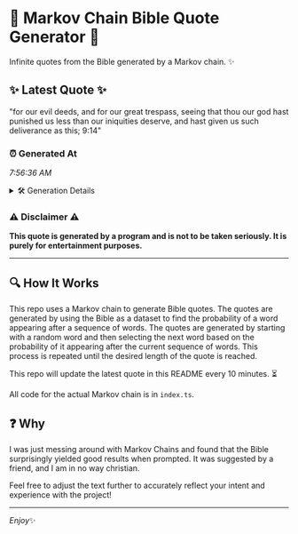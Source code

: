 # 📖 Markov Chain Bible Quote Generator 📖

Infinite quotes from the Bible generated by a Markov chain. ✨

## ✨ Latest Quote ✨
"for our evil deeds, and for our great trespass, seeing that thou our god hast punished us less than our iniquities deserve, and hast given us such deliverance as this; 9:14"

### ⏰ Generated At
*7:56:36 AM*

<details>
    <summary>🛠️ Generation Details</summary>
    <p>
        <strong>🌱 Seed:</strong> for<br>
        <strong>🔄 Iterations:</strong> 30<br>
        <strong>📜 Context History:</strong><br>[ for ]: our<br>[ for, our ]: evil<br>[ for, our, evil ]: deeds,<br>[ for, our, evil, deeds, ]: and<br>[ for, our, evil, deeds,, and ]: for<br>[ for, our, evil, deeds,, and, for ]: our<br>[ our, evil, deeds,, and, for, our ]: great<br>[ evil, deeds,, and, for, our, great ]: trespass,<br>[ deeds,, and, for, our, great, trespass, ]: seeing<br>[ and, for, our, great, trespass,, seeing ]: that<br>[ for, our, great, trespass,, seeing, that ]: thou<br>[ our, great, trespass,, seeing, that, thou ]: our<br>[ great, trespass,, seeing, that, thou, our ]: god<br>[ trespass,, seeing, that, thou, our, god ]: hast<br>[ seeing, that, thou, our, god, hast ]: punished<br>[ that, thou, our, god, hast, punished ]: us<br>[ thou, our, god, hast, punished, us ]: less<br>[ our, god, hast, punished, us, less ]: than<br>[ god, hast, punished, us, less, than ]: our<br>[ hast, punished, us, less, than, our ]: iniquities<br>[ punished, us, less, than, our, iniquities ]: deserve,<br>[ us, less, than, our, iniquities, deserve, ]: and<br>[ less, than, our, iniquities, deserve,, and ]: hast<br>[ than, our, iniquities, deserve,, and, hast ]: given<br>[ our, iniquities, deserve,, and, hast, given ]: us<br>[ iniquities, deserve,, and, hast, given, us ]: such<br>[ deserve,, and, hast, given, us, such ]: deliverance<br>[ and, hast, given, us, such, deliverance ]: as<br>[ hast, given, us, such, deliverance, as ]: this;<br>[ given, us, such, deliverance, as, this; ]: 9:14<br>
    </p>
</details>

### ⚠️ Disclaimer ⚠️
**This quote is generated by a program and is not to be taken seriously. It is purely for entertainment purposes.**

---

## 🔍 How It Works

This repo uses a Markov chain to generate Bible quotes. The quotes are generated by using the Bible as a dataset to find the probability of a word appearing after a sequence of words. The quotes are generated by starting with a random word and then selecting the next word based on the probability of it appearing after the current sequence of words. This process is repeated until the desired length of the quote is reached.

This repo will update the latest quote in this README every 10 minutes. ⏳

All code for the actual Markov chain is in `index.ts`.

## ❓ Why

I was just messing around with Markov Chains and found that the Bible surprisingly yielded good results when prompted. 
It was suggested by a friend, and I am in no way christian.

Feel free to adjust the text further to accurately reflect your intent and experience with the project!

---

*Enjoy*✨
